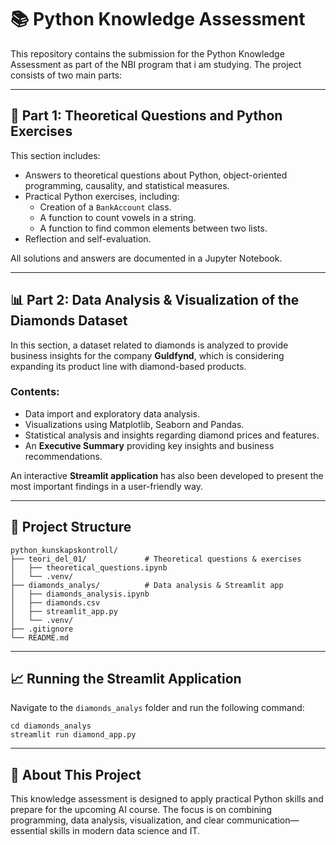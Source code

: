# 📚 Python Knowledge Assessment 

This repository contains the submission for the Python Knowledge Assessment as part of the NBI program that i am studying. The project consists of two main parts:

---

## 🚀 Part 1: Theoretical Questions and Python Exercises

This section includes:

- Answers to theoretical questions about Python, object-oriented programming, causality, and statistical measures.
- Practical Python exercises, including:
  - Creation of a `BankAccount` class.
  - A function to count vowels in a string.
  - A function to find common elements between two lists.
- Reflection and self-evaluation.

All solutions and answers are documented in a Jupyter Notebook.

---

## 📊 Part 2: Data Analysis & Visualization of the Diamonds Dataset

In this section, a dataset related to diamonds is analyzed to provide business insights for the company **Guldfynd**, which is considering expanding its product line with diamond-based products.

### Contents:

- Data import and exploratory data analysis.
- Visualizations using Matplotlib, Seaborn and Pandas.
- Statistical analysis and insights regarding diamond prices and features.
- An **Executive Summary** providing key insights and business recommendations.

An interactive **Streamlit application** has also been developed to present the most important findings in a user-friendly way.

---

## 📂 Project Structure

```
python_kunskapskontroll/
├── teori_del_01/             # Theoretical questions & exercises
│   ├── theoretical_questions.ipynb
│   └── .venv/
├── diamonds_analys/          # Data analysis & Streamlit app
│   ├── diamonds_analysis.ipynb
│   ├── diamonds.csv
│   ├── streamlit_app.py
│   └── .venv/
├── .gitignore
└── README.md
```

---

## 📈 Running the Streamlit Application

Navigate to the `diamonds_analys` folder and run the following command:

```
cd diamonds_analys
streamlit run diamond_app.py
```


---

## 🧠 About This Project

This knowledge assessment is designed to apply practical Python skills and prepare for the upcoming AI course. 
The focus is on combining programming, data analysis, visualization, and clear communication—essential skills in modern data science and IT.

